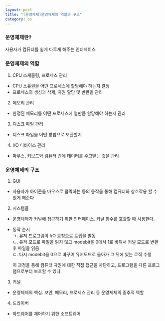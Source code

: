```yaml
---
layout: post
title: "[운영체제]운영체제의 역할과 구조"
category: os
---
```


### 운영체제란?
사용자가 컴퓨터를 쉽게 다루게 해주는 인터페이스

### 운영체제의 역할
1. CPU 스케줄링, 프로세스 관리
- CPU 소유권을 어떤 프로세스에 할당해야 하는지 결정
- 프로세스의 생성과 삭제, 자원 할당 및 반환을 관리
2. 메모리 관리
- 한정된 메모리를 어떤 프로세스에 얼만큼 할당해야 하는지 관리
3. 디스크 파일 관리
- 디스크 파일을 어떤 방법으로 보관할지
4. I/O 디바이스 관리
- 마우스, 키보드와 컴퓨터 간에 데이터를 주고받는 것을 관리

### 운영체제의 구조
1. GUI
- 사용자가 아이콘을 마우스로 클릭하는 등의 동작을 통해 컴퓨터와 상호작용 할 수 있게 해준다
2. 시스템콜
- 운영체제가 커널에 접근하기 위한 인터페이스. 커널 함수를 호출할 때 사용한다.
- 동작 순서<br>
ㄱ. 유저 프로그램이 I/O 요청으로 트랩을 발동<br>
ㄴ. 유저 모드로 파일을 읽지 않고 modebit을 0에서 1로 바꿔서 커널 모드로 변환 후 파일을 읽음<br>
ㄷ. 다시 modebit을 0으로 바꾸어 유저모드로 돌아가 그 뒤에 있는 로직 수행<br>

  이 과정을 통해 컴퓨터 자원에 대한 직접 접근을 차단하고, 프로그램을 다른 프로그램으로부터 보호할 수 있다.
3. 커널
- 운영체제의 핵심. 보안, 메모리, 프로세스 관리 등 운영체제의 중추적 역할
4. 드라이버
- 하드웨어를 제어하기 위한 소프트웨어
